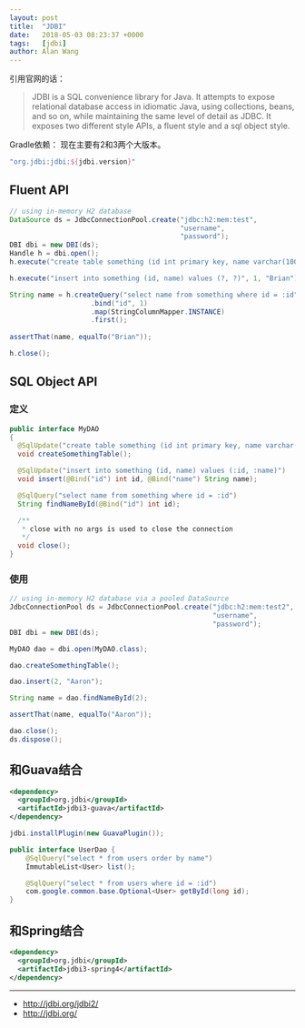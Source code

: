 ```yaml
---
layout: post
title:  "JDBI"
date:   2018-05-03 08:23:37 +0000
tags:   [jdbi]
author: Alan Wang
---
```


引用官网的话：
> JDBI is a SQL convenience library for Java. It attempts to expose relational database access in idiomatic Java, using collections, beans, and so on, while maintaining the same level of detail as JDBC. It exposes two different style APIs, a fluent style and a sql object style.

Gradle依赖： 现在主要有2和3两个大版本。
```groovy
"org.jdbi:jdbi:${jdbi.version}"
```

## Fluent API
```java
// using in-memory H2 database
DataSource ds = JdbcConnectionPool.create("jdbc:h2:mem:test",
                                          "username",
                                          "password");
DBI dbi = new DBI(ds);
Handle h = dbi.open();
h.execute("create table something (id int primary key, name varchar(100))");

h.execute("insert into something (id, name) values (?, ?)", 1, "Brian");

String name = h.createQuery("select name from something where id = :id")
                    .bind("id", 1)
                    .map(StringColumnMapper.INSTANCE)
                    .first();
                    
assertThat(name, equalTo("Brian"));

h.close();
```

## SQL Object API

### 定义
```java
public interface MyDAO
{
  @SqlUpdate("create table something (id int primary key, name varchar(100))")
  void createSomethingTable();

  @SqlUpdate("insert into something (id, name) values (:id, :name)")
  void insert(@Bind("id") int id, @Bind("name") String name);

  @SqlQuery("select name from something where id = :id")
  String findNameById(@Bind("id") int id);

  /**
   * close with no args is used to close the connection
   */
  void close();
}
```

### 使用
```java
// using in-memory H2 database via a pooled DataSource
JdbcConnectionPool ds = JdbcConnectionPool.create("jdbc:h2:mem:test2",
                                                  "username",
                                                  "password");
DBI dbi = new DBI(ds);

MyDAO dao = dbi.open(MyDAO.class);

dao.createSomethingTable();

dao.insert(2, "Aaron");

String name = dao.findNameById(2);

assertThat(name, equalTo("Aaron"));

dao.close();
ds.dispose();
```

## 和Guava结合

```xml
<dependency>
  <groupId>org.jdbi</groupId>
  <artifactId>jdbi3-guava</artifactId>
</dependency>
```

```java
jdbi.installPlugin(new GuavaPlugin());

public interface UserDao {
    @SqlQuery("select * from users order by name")
    ImmutableList<User> list();

    @SqlQuery("select * from users where id = :id")
    com.google.common.base.Optional<User> getById(long id);
}
```

## 和Spring结合
```xml
<dependency>
  <groupId>org.jdbi</groupId>
  <artifactId>jdbi3-spring4</artifactId>
</dependency>
```


---
- http://jdbi.org/jdbi2/
- http://jdbi.org/
